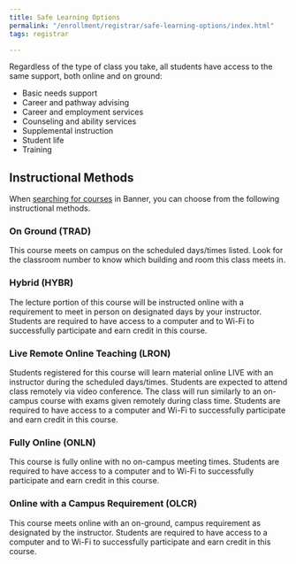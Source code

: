 ```yaml
---
title: Safe Learning Options
permalink: "/enrollment/registrar/safe-learning-options/index.html"
tags: registrar

---
```

Regardless of the type of class you take, all students have access to the same support, both online and on ground:

* Basic needs support
* Career and pathway advising
* Career and employment services
* Counseling and ability services
* Supplemental instruction
* Student life
* Training

## Instructional Methods

When [searching for courses](https://ssb-prod.ec.commnet.edu/pls/x/bzskfcls.P_CrseSearch) in Banner, you can choose from the following instructional methods.

### On Ground (TRAD)

This course meets on campus on the scheduled days/times listed. Look for the classroom number to know which building and room this class meets in.

### Hybrid (HYBR)

The lecture portion of this course will be instructed online with a requirement to meet in person on designated days by your instructor. Students are required to have access to a computer and to Wi-Fi to successfully participate and earn credit in this course.

### Live Remote Online Teaching (LRON)

Students registered for this course will learn material online LIVE with an instructor during the scheduled days/times. Students are expected to attend class remotely via video conference. The class will run similarly to an on-campus course with exams given remotely during class time. Students are required to have access to a computer and Wi-Fi to successfully participate and earn credit in this course.

### Fully Online (ONLN)

This course is fully online with no on-campus meeting times. Students are required to have access to a computer and to Wi-Fi to successfully participate and earn credit in this course.

### Online with a Campus Requirement (OLCR)

This course meets online with an on-ground, campus requirement as designated by the instructor. Students are required to have access to a computer and to Wi-Fi to successfully participate and earn credit in this course.